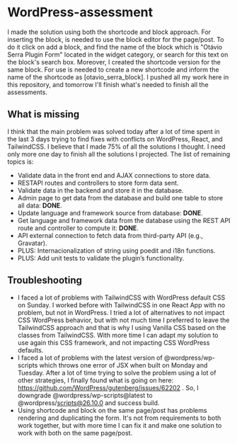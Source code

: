 # WordPress-assessment
I made the solution using both the shortcode and block approach. For inserting the block, is needed to use the block editor for the page/post. To do it click on add a block, and find the name of the block which is "Otávio Serra Plugin Form" located in the widget category, or search for this text on the block's search box. Moreover, I created the shortcode version for the same block. For use is needed to create a new shortcode and inform the name of the shortcode as [otavio_serra_block]. I pushed all my work here in this repository, and tomorrow I'll finish what's needed to finish all the assessments. 
## What is missing 
I think that the main problem was solved today after a lot of time spent in the last 3 days trying to find fixes with conflicts on WordPress, React, and TailwindCSS. I believe that I made 75% of all the solutions I thought. I need only more one day to finish all the solutions I projected. The list of remaining topics is:
* Validate data in the front end and AJAX connections to store data.
* RESTAPI routes and controllers to store form data sent.
* Validate data in the backend and store it in the database.
* Admin page to get data from the database and build one table to store all data: **DONE**.
* Update language and framework source from database: **DONE**.
* Get language and framework data from the database using the REST API route and controller to compute it: **DONE**.
* API external connection to fetch data from third-party API (e.g., Gravatar).
* PLUS: Internacionalization of string using poedit and i18n functions.
* PLUS: Add unit tests to validate the plugin’s functionality.
## Troubleshooting
* I faced a lot of problems with TailwindCSS with WordPress default CSS on Sunday. I worked before with TailwindCSS in one React App with no problem, but not in WordPress. I tried a lot of alternatives to not impact CSS WordPress behavior, but with not much time I preferred to leave the TailwindCSS approach and that is why I using Vanilla CSS based on the classes from TailwindCSS. With more time I can adapt my solution to use again this CSS framework, and not impacting CSS WordPress defaults.
* I faced a lot of problems with the latest version of @wordpress/wp-scripts which throws one error of JSX when built on Monday and Tuesday. After a lot of time trying to solve the problem using a lot of other strategies, I finally found what is going on here: https://github.com/WordPress/gutenberg/issues/62202 . So, I downgrade @wordpress/wp-scripts@latest to @wordpress/scripts@26.10.0 and success build.
* Using shortcode and block on the same page/post has problems rendering and duplicating the form. It's not from requirements to both work together, but with more time I can fix it and make one solution to work with both on the same page/post.